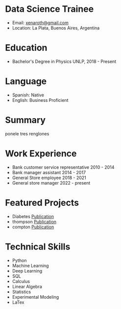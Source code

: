 # Data Science Trainee

- Email: xenaroth@gmail.com
- Location: La Plata, Buenos Aires, Argentina

# Education
- Bachelor's Degree in Physics
  UNLP, 2018 - Present

# Language
- Spanish: Native
- English: Business Proficient

# Summary
ponele
tres
renglones

# Work Experience
- Bank customer service representative 2010 - 2014
- Bank manager assistant 2014 - 2017 
- General Store employee 2018 - 2021
- General store manager 2022 - present

# Featured Projects
- Diabetes [Publication]()
- thompson [Publication]()
- compton [Publication]()

# Technical Skills
- Python
- Machine Learning
- Deep Learning
- SQL
- Calculus
- Linear Algebra
- Statistics
- Experimental Modeling
- LaTex
